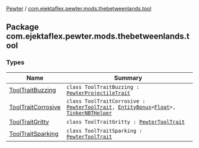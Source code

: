 [Pewter](../index.md) / [com.ejektaflex.pewter.mods.thebetweenlands.tool](./index.md)

## Package com.ejektaflex.pewter.mods.thebetweenlands.tool

### Types

| Name | Summary |
|---|---|
| [ToolTraitBuzzing](-tool-trait-buzzing/index.md) | `class ToolTraitBuzzing : `[`PewterProjectileTrait`](../com.ejektaflex.pewter.api.core.traits/-pewter-projectile-trait/index.md) |
| [ToolTraitCorrosive](-tool-trait-corrosive/index.md) | `class ToolTraitCorrosive : `[`PewterToolTrait`](../com.ejektaflex.pewter.api.core.traits/-pewter-tool-trait/index.md)`, `[`EntityBonus`](../com.ejektaflex.pewter.shared.methods/-entity-bonus/index.md)`<`[`Float`](https://kotlinlang.org/api/latest/jvm/stdlib/kotlin/-float/index.html)`>, `[`TinkerNBTHelper`](../com.ejektaflex.pewter.lib.mixins/-tinker-n-b-t-helper/index.md) |
| [ToolTraitGritty](-tool-trait-gritty/index.md) | `class ToolTraitGritty : `[`PewterToolTrait`](../com.ejektaflex.pewter.api.core.traits/-pewter-tool-trait/index.md) |
| [ToolTraitSparking](-tool-trait-sparking/index.md) | `class ToolTraitSparking : `[`PewterToolTrait`](../com.ejektaflex.pewter.api.core.traits/-pewter-tool-trait/index.md) |
